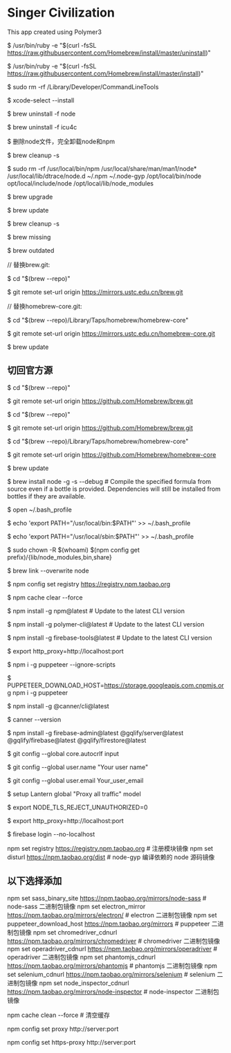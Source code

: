 # Singer Civilization

This app created using Polymer3

$ /usr/bin/ruby -e "$(curl -fsSL https://raw.githubusercontent.com/Homebrew/install/master/uninstall)"

$ /usr/bin/ruby -e "$(curl -fsSL https://raw.githubusercontent.com/Homebrew/install/master/install)"

$ sudo rm -rf /Library/Developer/CommandLineTools

$ xcode-select --install

$ brew uninstall -f node

$ brew uninstall -f icu4c

$ 删除node文件，完全卸载node和npm

$ brew cleanup -s

$ sudo rm -rf /usr/local/bin/npm /usr/local/share/man/man1/node* /usr/local/lib/dtrace/node.d ~/.npm ~/.node-gyp /opt/local/bin/node opt/local/include/node /opt/local/lib/node_modules

$ brew upgrade

$ brew update

$ brew cleanup -s

$ brew missing

$ brew outdated

// 替换brew.git:

$ cd "$(brew --repo)"

$ git remote set-url origin https://mirrors.ustc.edu.cn/brew.git

// 替换homebrew-core.git:

$ cd "$(brew --repo)/Library/Taps/homebrew/homebrew-core"

$ git remote set-url origin https://mirrors.ustc.edu.cn/homebrew-core.git

$ brew update

## 切回官方源

$ cd "$(brew --repo)"

$ git remote set-url origin https://github.com/Homebrew/brew.git

$ cd "$(brew --repo)"

$ git remote set-url origin https://github.com/Homebrew/brew.git

$ cd "$(brew --repo)/Library/Taps/homebrew/homebrew-core"

$ git remote set-url origin https://github.com/Homebrew/homebrew-core

$ brew update

$ brew install node -g -s --debug  # Compile the specified formula from source even if a bottle is provided. Dependencies will still be installed from bottles if they are available.

$ open ~/.bash_profile

$ echo 'export PATH="/usr/local/bin:$PATH"' >> ~/.bash_profile

$ echo 'export PATH="/usr/local/sbin:$PATH"' >> ~/.bash_profile

$ sudo chown -R $(whoami) $(npm config get prefix)/{lib/node_modules,bin,share}

$ brew link --overwrite node

$ npm config set registry https://registry.npm.taobao.org

$ npm cache clear --force

$ npm install -g npm@latest     # Update to the latest CLI version

$ npm install -g polymer-cli@latest # Update to the latest CLI version

$ npm install -g firebase-tools@latest # Update to the latest CLI version   

$ export http_proxy=http://localhost:port

$ npm i -g puppeteer --ignore-scripts

$ PUPPETEER_DOWNLOAD_HOST=https://storage.googleapis.com.cnpmjs.org npm i -g puppeteer

$ npm install -g @canner/cli@latest

$ canner --version

$ npm install -g firebase-admin@latest @gqlify/server@latest @gqlify/firebase@latest @gqlify/firestore@latest

$ git config --global core.autocrlf input

$ git config --global user.name "Your user name"

$ git config --global user.email Your_user_email

$ setup Lantern global "Proxy all traffic" model

$ export NODE_TLS_REJECT_UNAUTHORIZED=0

$ export http_proxy=http://localhost:port

$ firebase login --no-localhost

npm set registry https://registry.npm.taobao.org # 注册模块镜像
npm set disturl https://npm.taobao.org/dist # node-gyp 编译依赖的 node 源码镜像

## 以下选择添加
npm set sass_binary_site https://npm.taobao.org/mirrors/node-sass # node-sass 二进制包镜像
npm set electron_mirror https://npm.taobao.org/mirrors/electron/ # electron 二进制包镜像
npm set puppeteer_download_host https://npm.taobao.org/mirrors # puppeteer 二进制包镜像
npm set chromedriver_cdnurl https://npm.taobao.org/mirrors/chromedriver # chromedriver 二进制包镜像
npm set operadriver_cdnurl https://npm.taobao.org/mirrors/operadriver # operadriver 二进制包镜像
npm set phantomjs_cdnurl https://npm.taobao.org/mirrors/phantomjs # phantomjs 二进制包镜像
npm set selenium_cdnurl https://npm.taobao.org/mirrors/selenium # selenium 二进制包镜像
npm set node_inspector_cdnurl https://npm.taobao.org/mirrors/node-inspector # node-inspector 二进制包镜像

npm cache clean --force # 清空缓存

npm config set proxy http://server:port

npm config set https-proxy http://server:port
